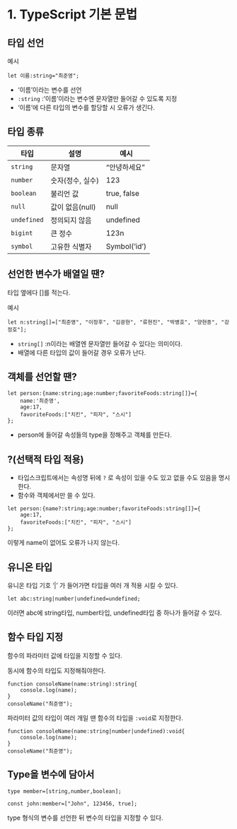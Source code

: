 # 1. TypeScript 기본 문법

## 타입 선언

예시

```tsx
let 이름:string="최준영";
```

- ‘이름’이라는 변수를 선언
- `:string` :’이름’이라는 변수엔 문자열만 들어갈 수 있도록 지정
- ‘이름’에 다른 타입의 변수를 할당할 시 오류가 생긴다.

## 타입 종류

| 타입 | 설명 | 예시 |
| --- | --- | --- |
| `string` | 문자열 | “안녕하세요” |
| `number` | 숫자(정수, 실수) | 123 |
| `boolean` | 불리언 값 | true, false |
| `null` | 값이 없음(null) | null |
| `undefined` | 정의되지 않음 | undefined |
| `bigint` | 큰 정수 | 123n |
| `symbol` | 고유한 식별자 | Symbol(’id’) |

## 선언한 변수가 배열일 땐?

타입 옆에다 []를 적는다.

예시

```tsx
let n:string[]=["최준영", "이정후", "김광현", "류현진", "박병호", "양현종", "강정호"];
```

- `string[]` :n이라는 배열엔 문자열만 들어갈 수 있다는 의미이다.
- 배열에 다른 타입의 값이 들어갈 경우 오류가 난다.

## 객체를 선언할 땐?

```tsx
let person:{name:string;age:number;favoriteFoods:string[]}={
    name:'최준영',
    age:17,
    favoriteFoods:["치킨", "피자", "스시"]
};
```

- person에 들어갈 속성들의 type을 정해주고 객체를 만든다.

## ?(선택적 타입 적용)

- 타입스크립트에서는 속성명 뒤에 `?` 로 속성이 있을 수도 있고 없을 수도 있음을 명시한다.
- 함수와 객체에서만 쓸 수 있다.

```tsx
let person:{name?:string;age:number;favoriteFoods:string[]}={
    age:17,
    favoriteFoods:["치킨", "피자", "스시"]
};
```

이렇게 name이 없어도 오류가 나지 않는다.

## 유니온 타입

유니온 타입 기호 ‘|’ 가 들어가면 타입을 여러 개 적용 시킬 수 있다.

```tsx
let abc:string|number|undefined=undefined;
```

이러면 abc에 string타입, number타입, undefined타입 중 하나가 들어갈 수 있다.

## 함수 타입 지정

함수의 파라미터 값에 타입을 지정할 수 있다.

동시에 함수의 타입도 지정해줘야한다.

```tsx
function consoleName(name:string):string{
	console.log(name);
}
consoleName("최준영");
```

파라미터 값의 타입이 여러 개일 땐 함수의 타입을 `:void`로 지정한다.

```tsx
function consoleName(name:string|number|undefined):void{
    console.log(name);
}
consoleName("최준영");
```

## Type을 변수에 담아서

```tsx
type member=[string,number,boolean];

const john:member=["John", 123456, true];
```

type 형식의 변수를 선언한 뒤 변수의 타입을 지정할 수 있다.
